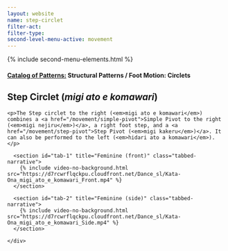 ```yaml
---
layout: website
name: step-circlet
filter-act:
filter-type:
second-level-menu-active: movement
---
```

{% include second-menu-elements.html %}

<main class="page-content">
  <div class="text-container">
    <h4><a href="/movement/">Catalog of Patterns:</a> Structural Patterns / Foot Motion: Circlets</h4>
    <h2>Step Circlet (<em>migi ato e komawari</em>)</h2>

    <p>The Step circlet to the right (<em>migi ato e komawari</em>) combines a <a href="/movement/simple-pivot">Simple Pivot to the right (<em>migi nejiru</em>)</a>, a right foot step, and a <a href="/movement/step-pivot">Step Pivot (<em>migi kakeru</em>)</a>. It can also be performed to the left (<em>hidari ato a komawari</em>).</p>

  </div>


<div class="tabs-container">
  <div class="tabs-container__links">
    <div class="wrapper">
      <div id="tabs"></div>
    </div>
  </div>
  <div class="tabs-container__content">
    <div class="wrapper">

      <section id="tab-1" title="Feminine (front)" class="tabbed-narrative">
        {% include video-no-background.html src="https://d7rcwrflqckpu.cloudfront.net/Dance_sl/Kata-Ona_migi_ato_e_komawari_Front.mp4" %}
      </section>

      <section id="tab-2" title="Feminine (side)" class="tabbed-narrative">
        {% include video-no-background.html src="https://d7rcwrflqckpu.cloudfront.net/Dance_sl/Kata-Ona_migi_ato_e_komawari_Side.mp4" %}
      </section>

    </div>
  </div>
</div>
</main>
